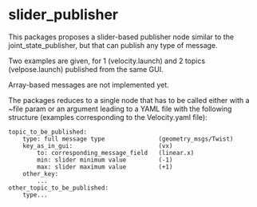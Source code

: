 # slider_publisher

This packages proposes a slider-based publisher node similar to the joint_state_publisher, but that can publish any type of message.

Two examples are given, for 1 (velocity.launch) and 2 topics (velpose.launch) published from the same GUI.

Array-based messages are not implemented yet.

The packages reduces to a single node that has to be called either with a ~file param or an argument leading to a YAML file with the following structure (examples corresponding to the Velocity.yaml file):

    topic_to_be_published:  
        type: full message type               (geometry_msgs/Twist)  
        key_as_in_gui:                        (vx)  
            to: corresponding_message_field   (linear.x)  
            min: slider minimum value         (-1)  
            max: slider maximum value         (+1)  
        other_key:  
            ...
    other_topic_to_be_published:  
        type...
